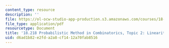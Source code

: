 ```yaml
---
content_type: resource
description: ''
file: https://ol-ocw-studio-app-production.s3.amazonaws.com/courses/18-218-probabilistic-method-in-combinatorics-spring-2019/d6ad1b82e2fda2a8cf1412a70fab8516_MIT18_218S19_ch2.pdf
file_type: application/pdf
resourcetype: Document
title: '18.218 Probabilistic Method in Combinatorics, Topic 2: Linearity of expectation'
uid: d6ad1b82-e2fd-a2a8-cf14-12a70fab8516
---
```

